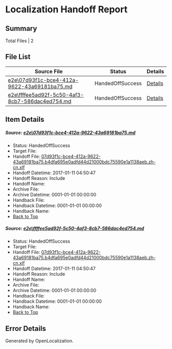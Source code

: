 # <a name='report-top'></a> Localization Handoff Report

## Summary
 Total Files | 2

## File List
 Source File | Status | Details 
 ----------- | ------ | ------- 
 [e2e\07d93f1c-bce4-412a-9622-43a69181ba75.md](https://github.com/OpenLocalizationTestOrg/ol-test0/blob/bc012a7e3c9fc18125afbde5b88e68a36b590b94/e2e/07d93f1c-bce4-412a-9622-43a69181ba75.md) | HandedOffSuccess | [Details](#f524aa6b9be6427c29226264ebe2e74c47196f8f1)
 [e2e\ffffee5ad92f-5c50-4af3-8cb7-586dac4ed754.md](https://github.com/OpenLocalizationTestOrg/ol-test0/blob/bc012a7e3c9fc18125afbde5b88e68a36b590b94/e2e/ffffee5ad92f-5c50-4af3-8cb7-586dac4ed754.md) | HandedOffSuccess | [Details](#f524aa6b9be6427c29226264ebe2e74c47196f8f2)

## Item Details
##### <a name='f524aa6b9be6427c29226264ebe2e74c47196f8f1'></a> Source: [e2e\07d93f1c-bce4-412a-9622-43a69181ba75.md](https://github.com/OpenLocalizationTestOrg/ol-test0/blob/bc012a7e3c9fc18125afbde5b88e68a36b590b94/e2e/07d93f1c-bce4-412a-9622-43a69181ba75.md)
* Status: HandedOffSuccess
* Target File: 
* Handoff File: [07d93f1c-bce4-412a-9622-43a69181ba75.b4dfa695e0adfd44d21000bdc75590e1a1138aeb.zh-cn.xlf](https://github.com/OpenLocalizationTestOrg/ol-test0-handoff/blob/39a984036feed9ee1c58e7a5af1a85e0c287643d/ol-handoff/OpenLocalizationTestOrg/ol-test0-zhcn/shujia/ht/07d93f1c-bce4-412a-9622-43a69181ba75.b4dfa695e0adfd44d21000bdc75590e1a1138aeb.zh-cn.xlf)
* Handoff Datetime: 2017-01-11 04:50:47
* Handoff Reason: Include
* Handoff Name: 
* Archive File: 
* Archive Datetime: 0001-01-01 00:00:00
* Handback File: 
* Handback Datetime: 0001-01-01 00:00:00
* Handback Name: 
* [Back to Top](#report-top)

##### <a name='f524aa6b9be6427c29226264ebe2e74c47196f8f2'></a> Source: [e2e\ffffee5ad92f-5c50-4af3-8cb7-586dac4ed754.md](https://github.com/OpenLocalizationTestOrg/ol-test0/blob/bc012a7e3c9fc18125afbde5b88e68a36b590b94/e2e/ffffee5ad92f-5c50-4af3-8cb7-586dac4ed754.md)
* Status: HandedOffSuccess
* Target File: 
* Handoff File: [07d93f1c-bce4-412a-9622-43a69181ba75.b4dfa695e0adfd44d21000bdc75590e1a1138aeb.zh-cn.xlf](https://github.com/OpenLocalizationTestOrg/ol-test0-handoff/blob/39a984036feed9ee1c58e7a5af1a85e0c287643d/ol-handoff/OpenLocalizationTestOrg/ol-test0-zhcn/shujia/ht/07d93f1c-bce4-412a-9622-43a69181ba75.b4dfa695e0adfd44d21000bdc75590e1a1138aeb.zh-cn.xlf)
* Handoff Datetime: 2017-01-11 04:50:47
* Handoff Reason: Include
* Handoff Name: 
* Archive File: 
* Archive Datetime: 0001-01-01 00:00:00
* Handback File: 
* Handback Datetime: 0001-01-01 00:00:00
* Handback Name: 
* [Back to Top](#report-top)


## Error Details

Generated by OpenLocalization.
